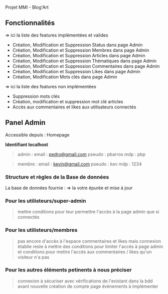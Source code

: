 Projet MMI - Blog'Art

## Fonctionnalités

=> ici la liste des features implémentées et valides
- Création, Modification et Suppression Status dans page Admin
- Création, Modification et Suppression Membres dans page Admin
- Création, Modification et Suppression Articles dans page Admin
- Création, Modification et Suppression Thématiques dans page Admin
- Création, Modification et Suppression Commentaires dans page Admin
- Création, Modification et Suppression Likes dans page Admin
- Création, Modification Mots clés dans page Admin

=> ici la liste des features non implémentées
- Suppression mots clés
- Création, modification et suppression mot clé articles
- Accès aux commentaires et likes aux utilisateurs connectés


## Panel Admin

Accessible depuis : Homepage


**Identifiant localhost**

> admin :
> email : pedro@gmail.com
> pseudo : pbarros
> mdp : pbp

> membre : 
> email : kevin@gmail.com
> pseudo : kev
> mdp : 1234


### Structure et règles de la Base de données

La base de données fournie :
=> la votre épurée et mise à jour

### Pour les utilisteurs/super-admin

> mettre conditions pour leur permettre l'accès à la page admin que si connectés

### Pour les utilisteurs/membres

> pas encore d'accès à l'espace commentaires et likes mais connexion établie
  reste à mettre des conditions pour limiter l'accès à page admin
  et conditions pour mettre l'accès aux commentaires / likes qu'un visiteur n'a pas


### Pour les autres éléments petinents à nous préciser

> connexion à sécuriser avec vérifications de l'existant dans la bdd avant nouvelle création de compte
> page évènements à implémenter